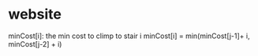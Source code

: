 # website

minCost[i]: the min cost to climp to stair i 
minCost[i] = min(minCost[j-1]+ i, minCost[j-2] + i)